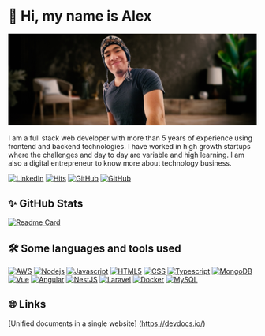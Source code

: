 # 👋 Hi, my name is Alex

[![avatar](assets/profile_background.jpg)](https://github.com/alexchristianqr)

I am a full stack web developer with more than 5 years of experience using frontend and backend technologies. I have
worked in high growth startups where the challenges and day to day are variable and high learning. I am also a digital
entrepreneur to know more about technology business.

[![LinkedIn](https://img.shields.io/badge/LinkedIn-0077B5?logo=linkedin&logoColor=white)](https://www.linkedin.com/in/alexchristianqr/)
[![Hits](https://hits.seeyoufarm.com/api/count/incr/badge.svg?url=https%3A%2F%2Fgithub.com%2Falexchristianqr%2Fhit-counter&count_bg=%230374B5&title_bg=%235D5D5D&icon=&icon_color=%23E7E7E7&title=visit&edge_flat=false)](https://hits.seeyoufarm.com)
[![GitHub](https://img.shields.io/github/followers/alexchristianqr?label=followers)](https://github.com/alexchristianqr?tab=followers)
[![GitHub](https://img.shields.io/github/stars/alexchristianqr)](https://github.com/alexchristianqr?tab=stars)

## ✨ GitHub Stats

[![Readme Card](https://github-readme-stats.vercel.app/api?username=alexchristianqr&show_icons=true&theme=vue-dark)](https://github.com/alexchristianqr)

## 🛠️ Some languages and tools used

[![AWS](https://img.shields.io/badge/-Amazon_Web_Services-black?style=flat-square&logo=Amazon)](https://aws.amazon.com/es/)
[![Nodejs](https://img.shields.io/badge/-Nodejs-black?style=flat-square&logo=node.js)](https://nodejs.org/es/)
[![Javascript](https://img.shields.io/badge/-JavaScript-black?style=flat-square&logo=javascript)](https://devdocs.io/javascript/)
[![HTML5](https://img.shields.io/badge/-Html5-black?style=flat-square&logo=html5)](https://devdocs.io/html/)
[![CSS](https://img.shields.io/badge/-CSS-black?style=flat-square&logo=css3)](https://devdocs.io/css/)
[![Typescript](https://img.shields.io/badge/-Typescript-black?style=flat-square&logo=typescript)](https://devdocs.io/typescript/)
[![MongoDB](https://img.shields.io/badge/-MongoDB-black?style=flat-square&logo=mongodb)](https://www.mongodb.com/)
[![Vue](https://img.shields.io/badge/-Vue-black?style=flat-square&logo=vue.js)](https://vuejs.org/)
[![Angular](https://img.shields.io/badge/-Angular-black?style=flat-square&logo=angular&logoColor=dd0031)](https://angular.io/)
[![NestJS](https://img.shields.io/badge/-NestJS-black?style=flat-square&logo=nestjs&logoColor=ea2845)](https://nestjs.com/)
[![Laravel](https://img.shields.io/badge/-Laravel-black?style=flat-square&logo=laravel)](https://laravel.com/)
[![Docker](https://img.shields.io/badge/-Docker-black?style=flat-square&logo=Docker)](https://www.docker.com/)
[![MySQL](https://img.shields.io/badge/-MySql-black?style=flat-square&logo=mysql)](https://www.mysql.com/)

## 🌐 Links

[Unified documents in a single website] (https://devdocs.io/)
